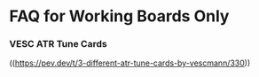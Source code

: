 FAQ for Working Boards Only
===========================

### VESC ATR Tune Cards
  ((https://pev.dev/t/3-different-atr-tune-cards-by-vescmann/330))

